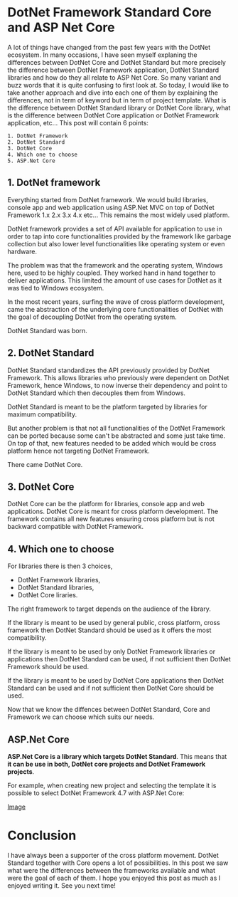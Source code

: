 # DotNet Framework Standard Core and ASP Net Core

A lot of things have changed from the past few years with the DotNet ecosystem. In many occasions, I have seen myself explaning the differences between DotNet Core and DotNet Standard but more precisely the difference between DotNet Framework application, DotNet Standard libraries and how do they all relate to ASP Net Core.
So many variant and buzz words that it is quite confusing to first look at.
So today, I would like to take another approach and dive into each one of them by explaining the differences, not in term of keyword but in term of project template. What is the difference between DotNet Standard library or DotNet Core library, what is the difference between DotNet Core application or DotNet Framework application, etc... This post will contain 6 points:

```
1. DotNet Framework
2. DotNet Standard
3. DotNet Core
4. Which one to choose
5. ASP.Net Core
```

## 1. DotNet framework

Everything started from DotNet framework.
We would build libraries, console app and web application using ASP.Net MVC on top of DotNet Framework 1.x 2.x 3.x 4.x etc...
This remains the most widely used platform.

DotNet framework provides a set of API available for application to use in order to tap into core functionalities provided by the framework like garbage collection but also lower level functionalities like operating system or even hardware.

The problem was that the framework and the operating system, Windows here, used to be highly coupled. They worked hand in hand together to deliver applications. This limited the amount of use cases for DotNet as it was tied to Windows ecosystem.

In the most recent years, surfing the wave of cross platform development, came the abstraction of the underlying core functionalities of DotNet with the goal of decoupling DotNet from the operating system.

DotNet Standard was born.

## 2. DotNet Standard

DotNet Standard standardizes the API previously provided by DotNet Framework.
This allows libraries who previously were dependent on DotNet Framework, hence Windows, to now inverse their dependency and point to DotNet Standard which then decouples them from Windows.

DotNet Standard is meant to be the platform targeted by libraries for maximum compatibility.

But another problem is that not all functionalities of the DotNet Framework can be ported because some can't be abstracted and some just take time. On top of that, new features needed to be added which would be cross platform hence  not targeting DotNet Framework.

There came DotNet Core.

## 3. DotNet Core

DotNet Core can be the platform for libraries, console app and web applications.
DotNet Core is meant for cross platform development. The framework contains all new features ensuring cross platform but is not backward compatible with DotNet Framework.

## 4. Which one to choose

For libraries there is then 3 choices, 

- DotNet Framework libraries, 
- DotNet Standard libraries,
- DotNet Core liraries.

The right framework to target depends on the audience of the library.

If the library is meant to be used by general public, cross platform, cross framework then DotNet Standard should be used as it offers the most compatibility.

If the library is meant to be used by only DotNet Framework libraries or applications then DotNet Standard can be used, if not sufficient then DotNet Framework should be used.

If the library is meant to be used by DotNet Core applications then DotNet Standard can be used and if not sufficient then DotNet Core should be used.

Now that we know the diffences between DotNet Standard, Core and Framework we can choose which suits our needs.

## ASP.Net Core

__ASP.Net Core is a library which targets DotNet Standard__.
This means that __it can be use in both, DotNet core projects and DotNet Framework projects__.

For example, when creating new project and selecting the template it is possible to select DotNet Framework 4.7 with ASP.Net Core:

[Image]()

# Conclusion

I have always been a supporter of the cross platform movement. DotNet Standard together with Core opens a lot of possibilities. In this post we saw what were the differences between the frameworks available and what were the goal of each of them. I hope you enjoyed this post as much as I enjoyed writing it. See you next time!